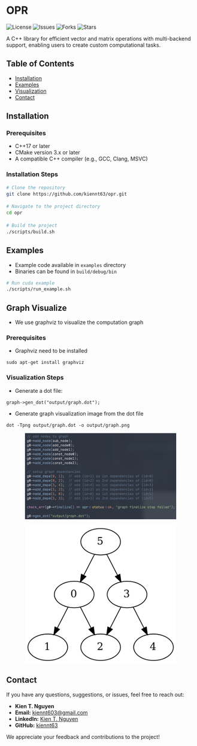 # OPR

![License](https://img.shields.io/github/license/kiennt63/opr)
![Issues](https://img.shields.io/github/issues/kiennt63/opr)
![Forks](https://img.shields.io/github/forks/kiennt63/opr)
![Stars](https://img.shields.io/github/stars/kiennt63/opr)

A C++ library for efficient vector and matrix operations with multi-backend support, enabling users to create custom computational tasks.

## Table of Contents

- [Installation](#installation)
- [Examples](#examples)
- [Visualization](#graph-visualize)
- [Contact](#contact)

## Installation

### Prerequisites
- C++17 or later
- CMake version 3.x or later
- A compatible C++ compiler (e.g., GCC, Clang, MSVC)

### Installation Steps

```bash
# Clone the repository
git clone https://github.com/kiennt63/opr.git

# Navigate to the project directory
cd opr

# Build the project
./scripts/build.sh
```

## Examples
- Example code available in `examples` directory
- Binaries can be found in `build/debug/bin`
```bash
# Run cuda example
./scripts/run_example.sh
```

## Graph Visualize

- We use graphviz to visualize the computation graph
### Prerequisites
- Graphviz need to be installed
```
sudo apt-get install graphviz
```
### Visualization Steps
- Generate a dot file:
```
graph->gen_dot("output/graph.dot");
```
- Generate graph visualization image from the dot file
```
dot -Tpng output/graph.dot -o output/graph.png
```
<p align="center">
    <img src="images/graph_example.png" alt="Image 1" width="80%"/>
</p>

<p align="center">
    <img src="images/graph.png" alt="Image 2" width="80%"/>
</p>

## Contact

If you have any questions, suggestions, or issues, feel free to reach out:

- **Kien T. Nguyen**
- **Email:** [kiennt603@gmail.com](mailto:kiennt603@gmail.com)
- **LinkedIn:** [Kien T. Nguyen](https://www.linkedin.com/in/neikdev)
- **GitHub:** [kiennt63](https://github.com/kiennt63)

We appreciate your feedback and contributions to the project!